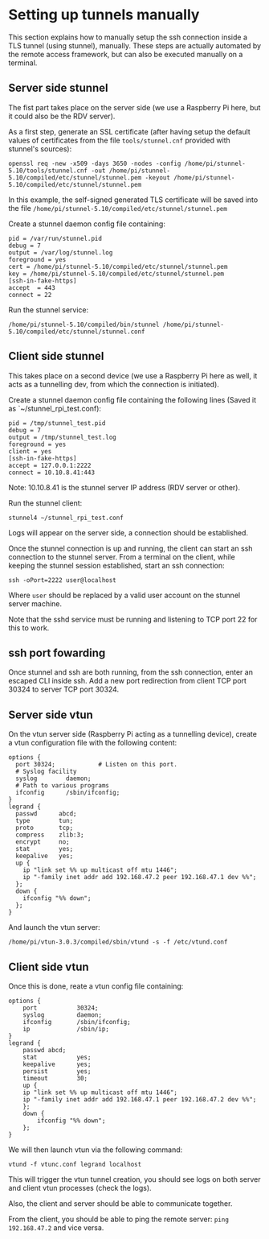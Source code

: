 # Setting up tunnels manually

This section explains how to manually setup the ssh connection inside a TLS tunnel (using stunnel), manually.
These steps are actually automated by the remote access framework, but can also be executed manually on a terminal.

## Server side stunnel

The fist part takes place on the server side (we use a Raspberry Pi here, but it could also be the RDV server).

As a first step, generate an SSL certificate (after having setup the default values of certificates from the file `tools/stunnel.cnf` provided with stunnel's sources):
```
openssl req -new -x509 -days 3650 -nodes -config /home/pi/stunnel-5.10/tools/stunnel.cnf -out /home/pi/stunnel-5.10/compiled/etc/stunnel/stunnel.pem -keyout /home/pi/stunnel-5.10/compiled/etc/stunnel/stunnel.pem
```

In this example, the self-signed generated TLS certificate will be saved into the file `/home/pi/stunnel-5.10/compiled/etc/stunnel/stunnel.pem`

Create a stunnel daemon config file containing:
```
pid = /var/run/stunnel.pid
debug = 7
output = /var/log/stunnel.log
foreground = yes
cert = /home/pi/stunnel-5.10/compiled/etc/stunnel/stunnel.pem
key = /home/pi/stunnel-5.10/compiled/etc/stunnel/stunnel.pem
[ssh-in-fake-https]
accept  = 443
connect = 22
```

Run the stunnel service:
```
/home/pi/stunnel-5.10/compiled/bin/stunnel /home/pi/stunnel-5.10/compiled/etc/stunnel/stunnel.conf
```

## Client side stunnel

This takes place on a second device (we use a Raspberry Pi here as well, it acts as a tunnelling dev, from which the connection is initiated).

Create a stunnel daemon config file containing the following lines (Saved it as `~/stunnel_rpi_test.conf):
```
pid = /tmp/stunnel_test.pid
debug = 7
output = /tmp/stunnel_test.log
foreground = yes
client = yes
[ssh-in-fake-https]
accept = 127.0.0.1:2222
connect = 10.10.8.41:443
```

Note: 10.10.8.41 is the stunnel server IP address (RDV server or other).


Run the stunnel client:

```
stunnel4 ~/stunnel_rpi_test.conf
```

Logs will appear on the server side, a connection should be established.

Once the stunnel connection is up and running, the client can start an ssh connection to the stunnel server.
From a terminal on the client, while keeping the stunnel session established, start an ssh connection:
```
ssh -oPort=2222 user@localhost
```

Where `user` should be replaced by a valid user account on the stunnel server machine.

Note that the sshd service must be running and listening to TCP port 22 for this to work.

## ssh port fowarding

Once stunnel and ssh are both running, from the ssh connection, enter an escaped CLI inside ssh.
Add a new port redirection from client TCP port 30324 to server TCP port 30324.

## Server side vtun

On the vtun server side (Raspberry Pi acting as a tunnelling device), create a vtun configuration file with the following content:
```
options {
  port 30324;            # Listen on this port.
  # Syslog facility
  syslog        daemon;
  # Path to various programs
  ifconfig      /sbin/ifconfig;
}
legrand {
  passwd      abcd;
  type        tun;
  proto       tcp;
  compress    zlib:3;
  encrypt     no;
  stat        yes;
  keepalive   yes;
  up {
    ip "link set %% up multicast off mtu 1446";
    ip "-family inet addr add 192.168.47.2 peer 192.168.47.1 dev %%";
  };
  down {
    ifconfig "%% down";
  };
}
``` 

And launch the vtun server:
```
/home/pi/vtun-3.0.3/compiled/sbin/vtund -s -f /etc/vtund.conf
```

## Client side vtun

Once this is done, reate a vtun config file containing:
```
options {
    port           30324;
    syslog         daemon;
    ifconfig       /sbin/ifconfig;
    ip             /sbin/ip;
}
legrand {
    passwd abcd;
    stat           yes;
    keepalive      yes;
    persist        yes;
    timeout        30;
    up {
    ip "link set %% up multicast off mtu 1446";
    ip "-family inet addr add 192.168.47.1 peer 192.168.47.2 dev %%";
    };
    down {
        ifconfig "%% down";
    };
}
``` 

We will then launch vtun via the following command:

```
vtund -f vtunc.conf legrand localhost
```

This will trigger the vtun tunnel creation, you should see logs on both server and client vtun processes (check the logs).

Also, the client and server should be able to communicate together.

From the client, you should be able to ping the remote server: ```ping 192.168.47.2``` and vice versa.
